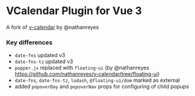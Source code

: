 # VCalendar Plugin for Vue 3

A fork of [v-calendar](https://github.com/nathanreyes/v-calendar) by @nathanreyes

### Key differences
- `date-fns` updated v3
- `date-fns-tz` updated v3
- `popper.js` replaced with `floating-ui` (by @nathanreyes https://github.com/nathanreyes/v-calendar/tree/floating-ui)
- `date-fns`, `date-fns-tz`, `lodash`, `@floating-ui/dom` marked as external
- added `popoverDay` and `popoverNav` props for configuring of child popups
